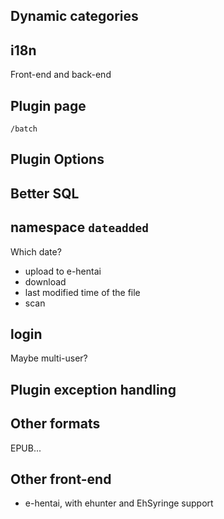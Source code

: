 ## Dynamic categories

## i18n
Front-end and back-end

## Plugin page
`/batch`

## Plugin Options

## Better SQL

## namespace `dateadded`
Which date?
- upload to e-hentai
- download
- last modified time of the file
- scan

## login
Maybe multi-user?

## Plugin exception handling

## Other formats
EPUB...

## Other front-end
- e-hentai, with ehunter and EhSyringe support
